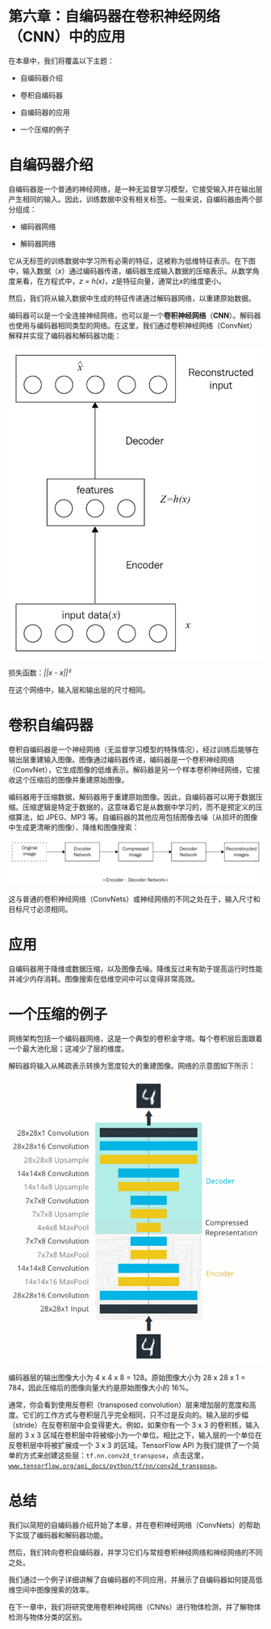 # 第六章：自编码器在卷积神经网络（CNN）中的应用

在本章中，我们将覆盖以下主题：

+   自编码器介绍

+   卷积自编码器

+   自编码器的应用

+   一个压缩的例子

# 自编码器介绍

自编码器是一个普通的神经网络，是一种无监督学习模型，它接受输入并在输出层产生相同的输入。因此，训练数据中没有相关标签。一般来说，自编码器由两个部分组成：

+   编码器网络

+   解码器网络

它从无标签的训练数据中学习所有必需的特征，这被称为低维特征表示。在下图中，输入数据（*x*）通过编码器传递，编码器生成输入数据的压缩表示。从数学角度来看，在方程式中，*z = h(x)*，*z*是特征向量，通常比*x*的维度更小。

然后，我们将从输入数据中生成的特征传递通过解码器网络，以重建原始数据。

编码器可以是一个全连接神经网络，也可以是一个**卷积神经网络**（**CNN**）。解码器也使用与编码器相同类型的网络。在这里，我们通过卷积神经网络（ConvNet）解释并实现了编码器和解码器功能：

![](img/7c90369e-7ca4-48a3-b473-30c24faaecd6.png)

损失函数：*||x - x||²*

在这个网络中，输入层和输出层的尺寸相同。

# 卷积自编码器

卷积自编码器是一个神经网络（无监督学习模型的特殊情况），经过训练后能够在输出层重建输入图像。图像通过编码器传递，编码器是一个卷积神经网络（ConvNet），它生成图像的低维表示。解码器是另一个样本卷积神经网络，它接收这个压缩后的图像并重建原始图像。

编码器用于压缩数据，解码器用于重建原始图像。因此，自编码器可以用于数据压缩。压缩逻辑是特定于数据的，这意味着它是从数据中学习的，而不是预定义的压缩算法，如 JPEG、MP3 等。自编码器的其他应用包括图像去噪（从损坏的图像中生成更清晰的图像）、降维和图像搜索：

![](img/9a8a64d7-7d61-446e-96ac-808858df19af.png)

这与普通的卷积神经网络（ConvNets）或神经网络的不同之处在于，输入尺寸和目标尺寸必须相同。

# 应用

自编码器用于降维或数据压缩，以及图像去噪。降维反过来有助于提高运行时性能并减少内存消耗。图像搜索在低维空间中可以变得非常高效。

# 一个压缩的例子

网络架构包括一个编码器网络，这是一个典型的卷积金字塔。每个卷积层后面跟着一个最大池化层；这减少了层的维度。

解码器将输入从稀疏表示转换为宽度较大的重建图像。网络的示意图如下所示：

![](img/6c58f5c9-4f78-423e-a375-4e94c7b5a9e3.png)

编码器层的输出图像大小为 4 x 4 x 8 = 128。原始图像大小为 28 x 28 x 1 = 784，因此压缩后的图像向量大约是原始图像大小的 16%。

通常，你会看到使用反卷积（transposed convolution）层来增加层的宽度和高度。它们的工作方式与卷积层几乎完全相同，只不过是反向的。输入层的步幅（stride）在反卷积层中会变得更大。例如，如果你有一个 3 x 3 的卷积核，输入层的 3 x 3 区域在卷积层中将被缩小为一个单位。相比之下，输入层的一个单位在反卷积层中将被扩展成一个 3 x 3 的区域。TensorFlow API 为我们提供了一个简单的方式来创建这些层：`tf.nn.conv2d_transpose`，点击这里，[`www.tensorflow.org/api_docs/python/tf/nn/conv2d_transpose`](https://www.tensorflow.org/api_docs/python/tf/nn/conv2d_transpose)。

# 总结

我们以简短的自编码器介绍开始了本章，并在卷积神经网络（ConvNets）的帮助下实现了编码器和解码器功能。

然后，我们转向卷积自编码器，并学习它们与常规卷积神经网络和神经网络的不同之处。

我们通过一个例子详细讲解了自编码器的不同应用，并展示了自编码器如何提高低维空间中图像搜索的效率。

在下一章中，我们将研究使用卷积神经网络（CNNs）进行物体检测，并了解物体检测与物体分类的区别。
